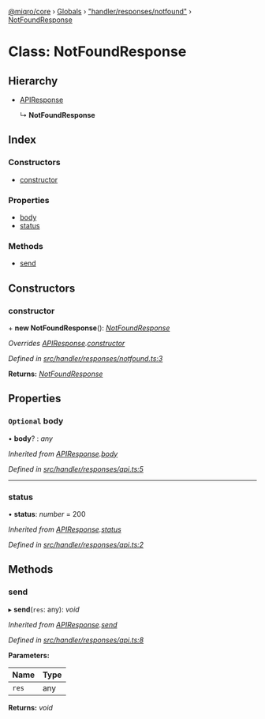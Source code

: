 [@miqro/core](../README.md) › [Globals](../globals.md) › ["handler/responses/notfound"](../modules/_handler_responses_notfound_.md) › [NotFoundResponse](_handler_responses_notfound_.notfoundresponse.md)

# Class: NotFoundResponse

## Hierarchy

* [APIResponse](_handler_responses_api_.apiresponse.md)

  ↳ **NotFoundResponse**

## Index

### Constructors

* [constructor](_handler_responses_notfound_.notfoundresponse.md#constructor)

### Properties

* [body](_handler_responses_notfound_.notfoundresponse.md#optional-body)
* [status](_handler_responses_notfound_.notfoundresponse.md#status)

### Methods

* [send](_handler_responses_notfound_.notfoundresponse.md#send)

## Constructors

###  constructor

\+ **new NotFoundResponse**(): *[NotFoundResponse](_handler_responses_notfound_.notfoundresponse.md)*

*Overrides [APIResponse](_handler_responses_api_.apiresponse.md).[constructor](_handler_responses_api_.apiresponse.md#constructor)*

*Defined in [src/handler/responses/notfound.ts:3](https://github.com/claukers/miqro-core/blob/f2fd61b/src/handler/responses/notfound.ts#L3)*

**Returns:** *[NotFoundResponse](_handler_responses_notfound_.notfoundresponse.md)*

## Properties

### `Optional` body

• **body**? : *any*

*Inherited from [APIResponse](_handler_responses_api_.apiresponse.md).[body](_handler_responses_api_.apiresponse.md#optional-body)*

*Defined in [src/handler/responses/api.ts:5](https://github.com/claukers/miqro-core/blob/f2fd61b/src/handler/responses/api.ts#L5)*

___

###  status

• **status**: *number* = 200

*Inherited from [APIResponse](_handler_responses_api_.apiresponse.md).[status](_handler_responses_api_.apiresponse.md#status)*

*Defined in [src/handler/responses/api.ts:2](https://github.com/claukers/miqro-core/blob/f2fd61b/src/handler/responses/api.ts#L2)*

## Methods

###  send

▸ **send**(`res`: any): *void*

*Inherited from [APIResponse](_handler_responses_api_.apiresponse.md).[send](_handler_responses_api_.apiresponse.md#send)*

*Defined in [src/handler/responses/api.ts:8](https://github.com/claukers/miqro-core/blob/f2fd61b/src/handler/responses/api.ts#L8)*

**Parameters:**

Name | Type |
------ | ------ |
`res` | any |

**Returns:** *void*
